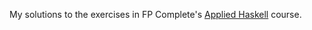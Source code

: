 My solutions to the exercises in FP Complete's [Applied Haskell](https://www.fpcomplete.com/haskell/syllabus/) course.

